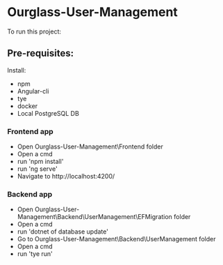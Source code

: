 # Ourglass-User-Management 

To run this project: 

## Pre-requisites: 
Install: 
- npm 
- Angular-cli 
- tye 
- docker 
- Local PostgreSQL DB 

### Frontend app 
- Open Ourglass-User-Management\Frontend folder 
- Open a cmd 
- run 'npm install' 
- run 'ng serve' 
- Navigate to http://localhost:4200/ 

### Backend app 
- Open Ourglass-User-Management\Backend\UserManagement\EFMigration folder 
- Open a cmd 
- run 'dotnet of database update' 
- Go to Ourglass-User-Management\Backend\UserManagement folder 
- Open a cmd 
- run 'tye run' 
